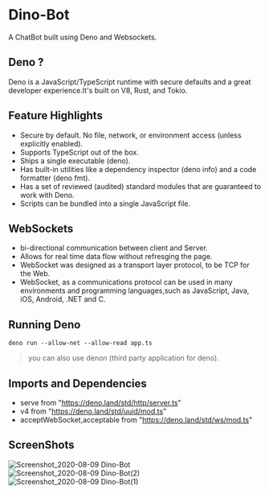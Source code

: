 # Dino-Bot
A ChatBot built using Deno and Websockets.

## Deno ?
<p>Deno is a JavaScript/TypeScript runtime with secure defaults and a great developer experience.It's built on V8, Rust, and Tokio.</p>

## Feature Highlights

   - Secure by default. No file, network, or environment access (unless explicitly enabled).
   - Supports TypeScript out of the box.
   - Ships a single executable (deno).
   - Has built-in utilities like a dependency inspector (deno info) and a code formatter (deno fmt).
   - Has a set of reviewed (audited) standard modules that are guaranteed to work with Deno.
   - Scripts can be bundled into a single JavaScript file.


## WebSockets

   - bi-directional communication between client and Server.
   - Allows for real time data flow without refresging the page.
   - WebSocket was designed as a transport layer protocol, to be TCP for the Web.
   - WebSocket, as a communications protocol can be used in many environments and programming languages,such as JavaScript, Java, iOS, Android, .NET and C.

## Running Deno

   `deno run --allow-net --allow-read app.ts`

   > you can also use denon (third party application for deno).
   
## Imports and Dependencies
   - serve  from "https://deno.land/std/http/server.ts"
   - v4     from "https://deno.land/std/uuid/mod.ts"
   - acceptWebSocket,acceptable from "https://deno.land/std/ws/mod.ts"
   
## ScreenShots   

![Screenshot_2020-08-09 Dino-Bot](https://user-images.githubusercontent.com/51753810/89736831-073cf980-da8a-11ea-931f-dae23ade4f84.png)
![Screenshot_2020-08-09 Dino-Bot(2)](https://user-images.githubusercontent.com/51753810/89736837-0f953480-da8a-11ea-8c33-111412a10b3f.png)
![Screenshot_2020-08-09 Dino-Bot(1)](https://user-images.githubusercontent.com/51753810/89736841-115ef800-da8a-11ea-93cc-829180b82bb5.png)
